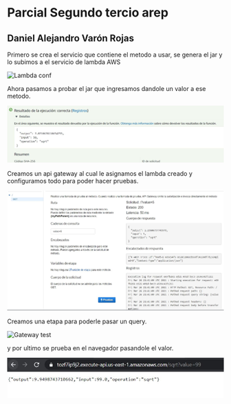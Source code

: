 # Parcial Segundo tercio arep

## Daniel Alejandro Varón Rojas

Primero se crea el servicio que contiene el metodo a usar, se genera el jar y lo subimos a el servicio de lambda AWS

![Lambda conf](https://github.com/Daniel1Varon/lambdaParcial2arep/blob/master/img/Configuraci%C3%B3n%20lambda.JPG)

Ahora pasamos a probar el jar que ingresamos dandole un valor a ese metodo.

![Lambda test](https://github.com/Daniel1Varon/lambdaParcial2arep/blob/master/img/Prueba%20lambda.JPG)

Creamos un api gateway al cual le asignamos el lambda creado y configuramos todo para poder hacer pruebas.

![Gateway test](https://github.com/Daniel1Varon/lambdaParcial2arep/blob/master/img/Prueba%20Api%20gateway.JPG)

Creamos una etapa para poderle pasar un query.

![Gateway test](https://github.com/Daniel1Varon/lambdaParcial2arep/blob/master/img/Creaci%C3%B3n%20etapa.JPG)

y por ultimo se prueba en el navegador pasandole el valor.

![Gateway test](https://github.com/Daniel1Varon/lambdaParcial2arep/blob/master/img/Prueba%20navegador.JPG)